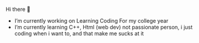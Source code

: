 Hi there 👋
- I’m currently working on Learning Coding For my college year
- I’m currently learning C++, Html (web dev)
not passionate person, i just coding when i want to, and that make me sucks at it
